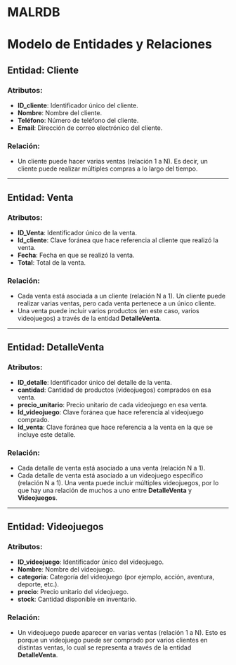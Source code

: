 # MALRDB

# Modelo de Entidades y Relaciones

## Entidad: Cliente
### Atributos:
- **ID_cliente**: Identificador único del cliente.
- **Nombre**: Nombre del cliente.
- **Teléfono**: Número de teléfono del cliente.
- **Email**: Dirección de correo electrónico del cliente.

### Relación:
- Un cliente puede hacer varias ventas (relación 1 a N). Es decir, un cliente puede realizar múltiples compras a lo largo del tiempo.

---

## Entidad: Venta
### Atributos:
- **ID_Venta**: Identificador único de la venta.
- **Id_cliente**: Clave foránea que hace referencia al cliente que realizó la venta.
- **Fecha**: Fecha en que se realizó la venta.
- **Total**: Total de la venta.

### Relación:
- Cada venta está asociada a un cliente (relación N a 1). Un cliente puede realizar varias ventas, pero cada venta pertenece a un único cliente.
- Una venta puede incluir varios productos (en este caso, varios videojuegos) a través de la entidad **DetalleVenta**.

---

## Entidad: DetalleVenta
### Atributos:
- **ID_detalle**: Identificador único del detalle de la venta.
- **cantidad**: Cantidad de productos (videojuegos) comprados en esa venta.
- **precio_unitario**: Precio unitario de cada videojuego en esa venta.
- **Id_videojuego**: Clave foránea que hace referencia al videojuego comprado.
- **Id_venta**: Clave foránea que hace referencia a la venta en la que se incluye este detalle.

### Relación:
- Cada detalle de venta está asociado a una venta (relación N a 1).
- Cada detalle de venta está asociado a un videojuego específico (relación N a 1). Una venta puede incluir múltiples videojuegos, por lo que hay una relación de muchos a uno entre **DetalleVenta** y **Videojuegos**.

---

## Entidad: Videojuegos
### Atributos:
- **ID_videojuego**: Identificador único del videojuego.
- **Nombre**: Nombre del videojuego.
- **categoria**: Categoría del videojuego (por ejemplo, acción, aventura, deporte, etc.).
- **precio**: Precio unitario del videojuego.
- **stock**: Cantidad disponible en inventario.

### Relación:
- Un videojuego puede aparecer en varias ventas (relación 1 a N). Esto es porque un videojuego puede ser comprado por varios clientes en distintas ventas, lo cual se representa a través de la entidad **DetalleVenta**.
